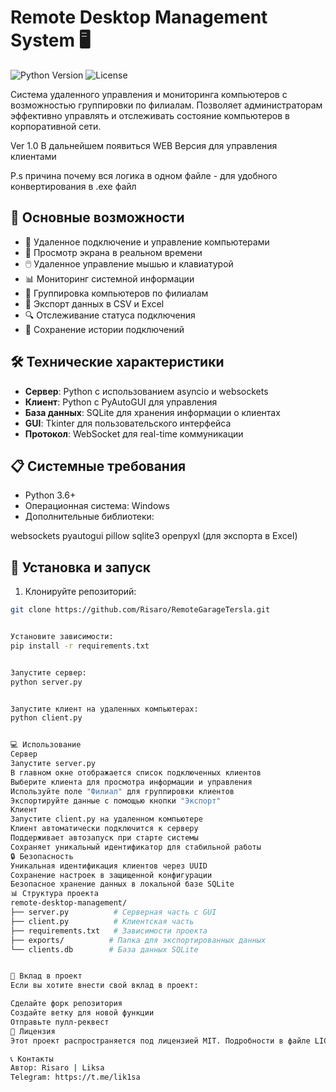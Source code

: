 # Remote Desktop Management System 🖥️

![Python Version](https://img.shields.io/badge/python-3.6+-blue.svg)
![License](https://img.shields.io/badge/license-MIT-green.svg)

Система удаленного управления и мониторинга компьютеров с возможностью группировки по филиалам. Позволяет администраторам эффективно управлять и отслеживать состояние компьютеров в корпоративной сети.


Ver 1.0
В дальнейшем появиться WEB Версия для управления клиентами

P.s причина почему вся логика в одном файле  - для удобного конвертирования в .exe файл
## 🚀 Основные возможности

- 🔄 Удаленное подключение и управление компьютерами
- 📸 Просмотр экрана в реальном времени
- 🖱️ Удаленное управление мышью и клавиатурой
- 📊 Мониторинг системной информации
- 🏢 Группировка компьютеров по филиалам
- 📑 Экспорт данных в CSV и Excel
- 🔍 Отслеживание статуса подключения
- 📝 Сохранение истории подключений

## 🛠️ Технические характеристики

- **Сервер**: Python с использованием asyncio и websockets
- **Клиент**: Python с PyAutoGUI для управления
- **База данных**: SQLite для хранения информации о клиентах
- **GUI**: Tkinter для пользовательского интерфейса
- **Протокол**: WebSocket для real-time коммуникации

## 📋 Системные требования

- Python 3.6+
- Операционная система: Windows
- Дополнительные библиотеки:


websockets pyautogui pillow sqlite3 openpyxl (для экспорта в Excel)


## 🚀 Установка и запуск

1. Клонируйте репозиторий:
```bash
git clone https://github.com/Risaro/RemoteGarageTersla.git


Установите зависимости:
pip install -r requirements.txt


Запустите сервер:
python server.py


Запустите клиент на удаленных компьютерах:
python client.py


💻 Использование
Сервер
Запустите server.py
В главном окне отображается список подключенных клиентов
Выберите клиента для просмотра информации и управления
Используйте поле "Филиал" для группировки клиентов
Экспортируйте данные с помощью кнопки "Экспорт"
Клиент
Запустите client.py на удаленном компьютере
Клиент автоматически подключится к серверу
Поддерживает автозапуск при старте системы
Сохраняет уникальный идентификатор для стабильной работы
🔒 Безопасность
Уникальная идентификация клиентов через UUID
Сохранение настроек в защищенной конфигурации
Безопасное хранение данных в локальной базе SQLite
📊 Структура проекта
remote-desktop-management/
├── server.py          # Серверная часть с GUI
├── client.py          # Клиентская часть
├── requirements.txt   # Зависимости проекта
├── exports/          # Папка для экспортированных данных
└── clients.db        # База данных SQLite


🤝 Вклад в проект
Если вы хотите внести свой вклад в проект:

Сделайте форк репозитория
Создайте ветку для новой функции
Отправьте пулл-реквест
📝 Лицензия
Этот проект распространяется под лицензией MIT. Подробности в файле LICENSE.

📞 Контакты
Автор: Risaro | Liksa
Telegram: https://t.me/lik1sa
